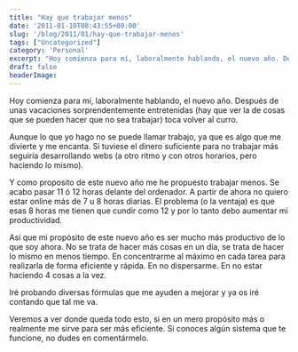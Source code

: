 ```yaml
---
title: "Hay que trabajar menos"
date: '2011-01-10T08:43:55+00:00'
slug: '/blog/2011/01/hay-que-trabajar-menos'
tags: ["Uncategorized"]
category: 'Personal'
excerpt: "Hoy comienza para mí, laboralmente hablando, el nuevo año. Después de unas vacaciones sorprendentemente entretenidas (hay que ver la de cosas que se pueden hacer que no sea trabajar) toca volver al cur..."
draft: false
headerImage: 
---
```

Hoy comienza para mí, laboralmente hablando, el nuevo año. Después de unas vacaciones sorprendentemente entretenidas (hay que ver la de cosas que se pueden hacer que no sea trabajar) toca volver al curro.

 Aunque lo que yo hago no se puede llamar trabajo, ya que es algo que me divierte y me encanta. Si tuviese el dinero suficiente para no trabajar más seguiría desarrollando webs (a otro ritmo y con otros horarios, pero haciendo lo mismo).

Y como proposito de este nuevo año me he propuesto trabajar menos. Se acabo pasar 11 ó 12 horas delante del ordenador. A partir de ahora no quiero estar online más de 7 u 8 horas diarias. El problema (o la ventaja) es que esas 8 horas me tienen que cundir como 12 y por lo tanto debo aumentar mi productividad.

Así que mi propósito de este nuevo año es ser mucho más productivo de lo que soy ahora. No se trata de hacer más cosas en un día, se trata de hacer lo mismo en menos tiempo. En concentrarme al máximo en cada tarea para realizarla de forma eficiente y rápida. En no dispersarme. En no estar haciendo 4 cosas a la vez.

Iré probando diversas fórmulas que me ayuden a mejorar y ya os iré contando que tal me va.

Veremos a ver donde queda todo esto, si en un mero propósito más o realmente me sirve para ser más eficiente. Si conoces algún sistema que te funcione, no dudes en comentármelo.
